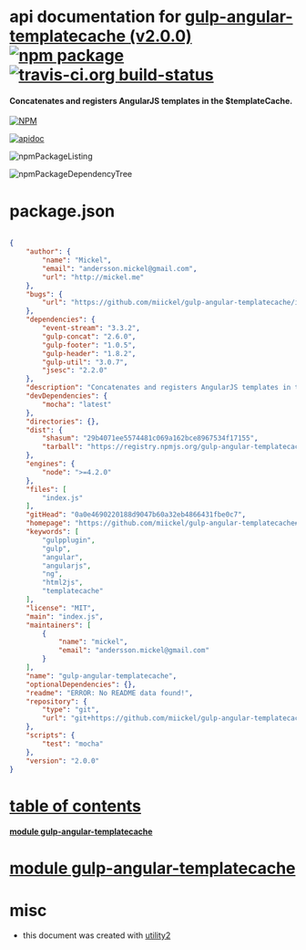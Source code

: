 # api documentation for  [gulp-angular-templatecache (v2.0.0)](https://github.com/miickel/gulp-angular-templatecache#readme)  [![npm package](https://img.shields.io/npm/v/npmdoc-gulp-angular-templatecache.svg?style=flat-square)](https://www.npmjs.org/package/npmdoc-gulp-angular-templatecache) [![travis-ci.org build-status](https://api.travis-ci.org/npmdoc/node-npmdoc-gulp-angular-templatecache.svg)](https://travis-ci.org/npmdoc/node-npmdoc-gulp-angular-templatecache)
#### Concatenates and registers AngularJS templates in the $templateCache.

[![NPM](https://nodei.co/npm/gulp-angular-templatecache.png?downloads=true)](https://www.npmjs.com/package/gulp-angular-templatecache)

[![apidoc](https://npmdoc.github.io/node-npmdoc-gulp-angular-templatecache/build/screenCapture.buildNpmdoc.browser.%252Fhome%252Ftravis%252Fbuild%252Fnpmdoc%252Fnode-npmdoc-gulp-angular-templatecache%252Ftmp%252Fbuild%252Fapidoc.html.png)](https://npmdoc.github.io/node-npmdoc-gulp-angular-templatecache/build/apidoc.html)

![npmPackageListing](https://npmdoc.github.io/node-npmdoc-gulp-angular-templatecache/build/screenCapture.npmPackageListing.svg)

![npmPackageDependencyTree](https://npmdoc.github.io/node-npmdoc-gulp-angular-templatecache/build/screenCapture.npmPackageDependencyTree.svg)



# package.json

```json

{
    "author": {
        "name": "Mickel",
        "email": "andersson.mickel@gmail.com",
        "url": "http://mickel.me"
    },
    "bugs": {
        "url": "https://github.com/miickel/gulp-angular-templatecache/issues"
    },
    "dependencies": {
        "event-stream": "3.3.2",
        "gulp-concat": "2.6.0",
        "gulp-footer": "1.0.5",
        "gulp-header": "1.8.2",
        "gulp-util": "3.0.7",
        "jsesc": "2.2.0"
    },
    "description": "Concatenates and registers AngularJS templates in the $templateCache.",
    "devDependencies": {
        "mocha": "latest"
    },
    "directories": {},
    "dist": {
        "shasum": "29b4071ee5574481c069a162bce8967534f17155",
        "tarball": "https://registry.npmjs.org/gulp-angular-templatecache/-/gulp-angular-templatecache-2.0.0.tgz"
    },
    "engines": {
        "node": ">=4.2.0"
    },
    "files": [
        "index.js"
    ],
    "gitHead": "0a0e4690220188d9047b60a32eb4866431fbe0c7",
    "homepage": "https://github.com/miickel/gulp-angular-templatecache#readme",
    "keywords": [
        "gulpplugin",
        "gulp",
        "angular",
        "angularjs",
        "ng",
        "html2js",
        "templatecache"
    ],
    "license": "MIT",
    "main": "index.js",
    "maintainers": [
        {
            "name": "mickel",
            "email": "andersson.mickel@gmail.com"
        }
    ],
    "name": "gulp-angular-templatecache",
    "optionalDependencies": {},
    "readme": "ERROR: No README data found!",
    "repository": {
        "type": "git",
        "url": "git+https://github.com/miickel/gulp-angular-templatecache.git"
    },
    "scripts": {
        "test": "mocha"
    },
    "version": "2.0.0"
}
```



# <a name="apidoc.tableOfContents"></a>[table of contents](#apidoc.tableOfContents)

#### [module gulp-angular-templatecache](#apidoc.module.gulp-angular-templatecache)



# <a name="apidoc.module.gulp-angular-templatecache"></a>[module gulp-angular-templatecache](#apidoc.module.gulp-angular-templatecache)



# misc
- this document was created with [utility2](https://github.com/kaizhu256/node-utility2)
